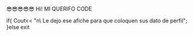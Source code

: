 😎😎😎😎😎
 Hi!  MI QUERIFO CODE 

if{
     Cout<< "n\  Le dejo ese  afiche para que coloquen sus dato de perfil"; 
 }else 
    exit 
